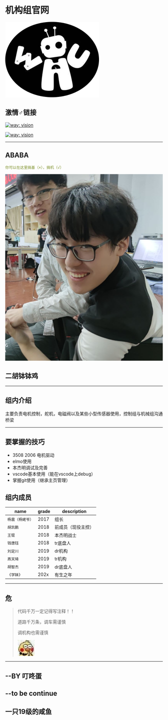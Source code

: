 # 机构组官网

![logo](\md_pictures\logo.png)
## 激情♂链接

[![way: vision](https://img.shields.io/badge/%E8%A7%86%E8%A7%89-vision-green)](https://whu-robocon-vision.github.io/)

[![way: vision](https://img.shields.io/badge/%E5%AE%9A%E4%BD%8D-location-orange)](https://whu-robocon-location.github.io/)

---

## ABABA

```yml
你可以在这里搞基（×），搞机（√）
```
![wuhu](\md_pictures\4.jpg)

## 二胡钵钵鸡

---

## 组内介绍

主要负责电机控制，舵机，电磁阀以及某些小型传感器使用，控制组与机械组沟通桥梁

---

## 要掌握的技巧 

- 3508 2006 电机驱动
- elmo使用
- 本杰明调试及完善
- vscode基本使用（能在vscode上debug）
- 掌握git使用（继承主页管理）

## 组内成员

| name          | grade        | description       |
| ------------- | -------------------- | ----------------- |
| `杨震（杨姥爷）`       | 2017            |        组长          |
| `胡凯鹏` | 2018     |        前成员（现役主控）           |
| `王锟`         | 2018 |          本杰明战士         |
| `钱唐钰`     | 2018            |        tr底盘人           |
| `刘定川`        | 2019                 |          dr机构         |
| `燕天琦`   | 2019               | tr机构    |
| `胡智杰` | 2019              | dr底盘人 |
| `《学妹》` | 202x              | 有生之年 |

---

## 危

>代码千万一定记得写注释！！
>
>道路千万条，调车需谨慎
>
>调机构也需谨慎
>
>![bejite](\md_pictures\wei.jpg)

---

## --BY 叮咚蛋

## --to be continue

## 一只19级的咸鱼
